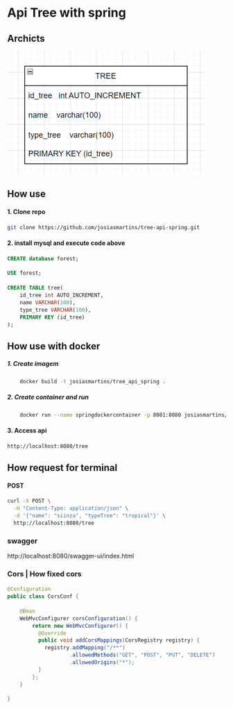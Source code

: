# Api Tree with spring

## Archicts
![img.png](src%2Fmain%2Fresources%2Fstatic%2Fimg.png)
## How use
#### 1. Clone repo
```bash
git clone https://github.com/josiasmartins/tree-api-spring.git
```

#### 2. install mysql and execute code above
```sql
CREATE database forest;

USE forest;

CREATE TABLE tree(
    id_tree int AUTO_INCREMENT,
    name VARCHAR(100),
    type_tree VARCHAR(100),
    PRIMARY KEY (id_tree)
);

```

## How use with docker

##### 1. Create imagem
```bash
    docker build -t josiasmartins/tree_api_spring .
```
##### 2. Create container and run
```bash
    docker run --name springdockercontainer -p 8081:8080 josiasmartins/tree_api_spring
```
#### 3. Access api 
```bash
http://localhost:8080/tree
```

## How request for terminal
#### POST
```bash
curl -X POST \
  -H "Content-Type: application/json" \
  -d '{"name": "siinza", "typeTree": "tropical"}' \
  http://localhost:8080/tree

```


### swagger
 http://localhost:8080/swagger-ui/index.html

### Cors | How fixed cors

```java
@Configuration
public class CorsConf {

    @Bean
    WebMvcConfigurer corsConfiguration() {
        return new WebMvcConfigurer() {
          @Override
          public void addCorsMappings(CorsRegistry registry) {
            registry.addMapping("/**")
                    .allowedMethods("GET", "POST", "PUT", "DELETE")
                    .allowedOrigins("*");
          }
        };
    }

}
```
 
